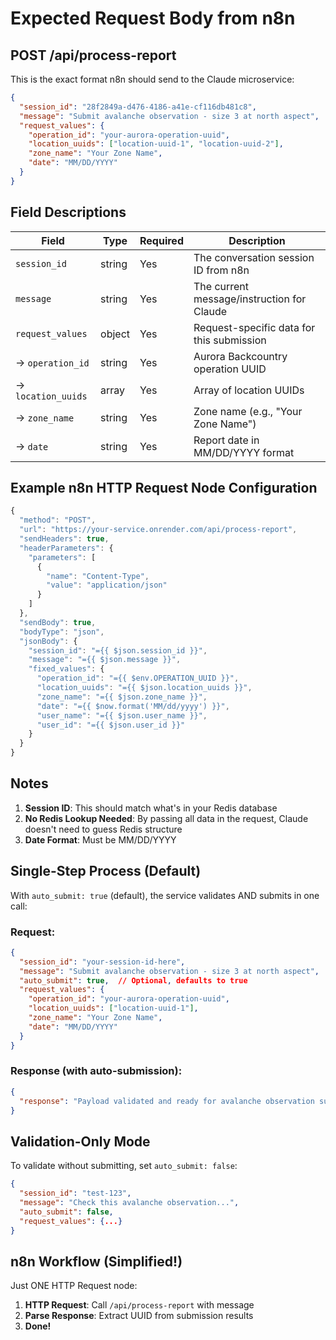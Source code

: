 # Expected Request Body from n8n

## POST /api/process-report

This is the exact format n8n should send to the Claude microservice:

```json
{
  "session_id": "28f2849a-d476-4186-a41e-cf116db481c8",
  "message": "Submit avalanche observation - size 3 at north aspect",
  "request_values": {
    "operation_id": "your-aurora-operation-uuid",
    "location_uuids": ["location-uuid-1", "location-uuid-2"],
    "zone_name": "Your Zone Name",
    "date": "MM/DD/YYYY"
  }
}
```

## Field Descriptions

| Field | Type | Required | Description |
|-------|------|----------|-------------|
| `session_id` | string | Yes | The conversation session ID from n8n |
| `message` | string | Yes | The current message/instruction for Claude |
| `request_values` | object | Yes | Request-specific data for this submission |
| → `operation_id` | string | Yes | Aurora Backcountry operation UUID |
| → `location_uuids` | array | Yes | Array of location UUIDs |
| → `zone_name` | string | Yes | Zone name (e.g., "Your Zone Name") |
| → `date` | string | Yes | Report date in MM/DD/YYYY format |

## Example n8n HTTP Request Node Configuration

```javascript
{
  "method": "POST",
  "url": "https://your-service.onrender.com/api/process-report",
  "sendHeaders": true,
  "headerParameters": {
    "parameters": [
      {
        "name": "Content-Type",
        "value": "application/json"
      }
    ]
  },
  "sendBody": true,
  "bodyType": "json",
  "jsonBody": {
    "session_id": "={{ $json.session_id }}",
    "message": "={{ $json.message }}",
    "fixed_values": {
      "operation_id": "={{ $env.OPERATION_UUID }}",
      "location_uuids": "={{ $json.location_uuids }}",
      "zone_name": "={{ $json.zone_name }}",
      "date": "={{ $now.format('MM/dd/yyyy') }}",
      "user_name": "={{ $json.user_name }}",
      "user_id": "={{ $json.user_id }}"
    }
  }
}
```

## Notes

1. **Session ID**: This should match what's in your Redis database
2. **No Redis Lookup Needed**: By passing all data in the request, Claude doesn't need to guess Redis structure
3. **Date Format**: Must be MM/DD/YYYY

## Single-Step Process (Default)

With `auto_submit: true` (default), the service validates AND submits in one call:

### Request:
```json
{
  "session_id": "your-session-id-here",
  "message": "Submit avalanche observation - size 3 at north aspect",
  "auto_submit": true,  // Optional, defaults to true
  "request_values": {
    "operation_id": "your-aurora-operation-uuid",
    "location_uuids": ["location-uuid-1"],
    "zone_name": "Your Zone Name",
    "date": "MM/DD/YYYY"
  }
}
```

### Response (with auto-submission):
```json
{
  "response": "Payload validated and ready for avalanche observation submission\n\nAuto-submission results:\navalanche_observation: Submitted (UUID: 123e4567-e89b-12d3-a456)"
}
```

## Validation-Only Mode

To validate without submitting, set `auto_submit: false`:

```json
{
  "session_id": "test-123",
  "message": "Check this avalanche observation...",
  "auto_submit": false,
  "request_values": {...}
}
```

## n8n Workflow (Simplified!)

Just ONE HTTP Request node:
1. **HTTP Request**: Call `/api/process-report` with message
2. **Parse Response**: Extract UUID from submission results
3. **Done!**

